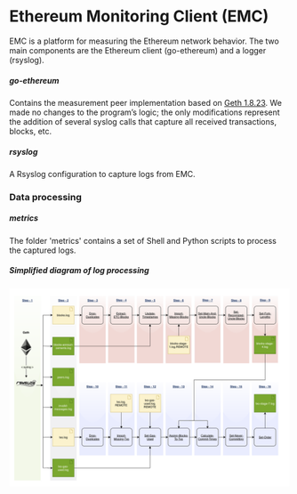 # Ethereum Monitoring Client (EMC)
EMC is a platform for measuring the Ethereum network behavior. The two main components are the Ethereum client (go-ethereum) and a logger (rsyslog).

##### go-ethereum
Contains the measurement peer implementation based on [Geth 1.8.23](https://github.com/ethereum/go-ethereum/tree/release/1.8). We made no changes to the program’s logic; the only modifications represent the addition of several syslog calls that capture all received transactions, blocks, etc.

##### rsyslog
A Rsyslog configuration to capture logs from EMC.

### Data processing

##### metrics
The folder 'metrics' contains a set of Shell and Python scripts to process the captured logs.

##### Simplified diagram of log processing
![Log processing](images/flow-diagram.png)






